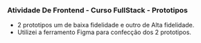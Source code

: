 ### Atividade De Frontend - Curso FullStack - Prototipos
- 2 prototipos um de baixa fidelidade e outro de Alta fidelidade.
- Utilizei a ferramento Figma para confecção dos 2 prototipos.
